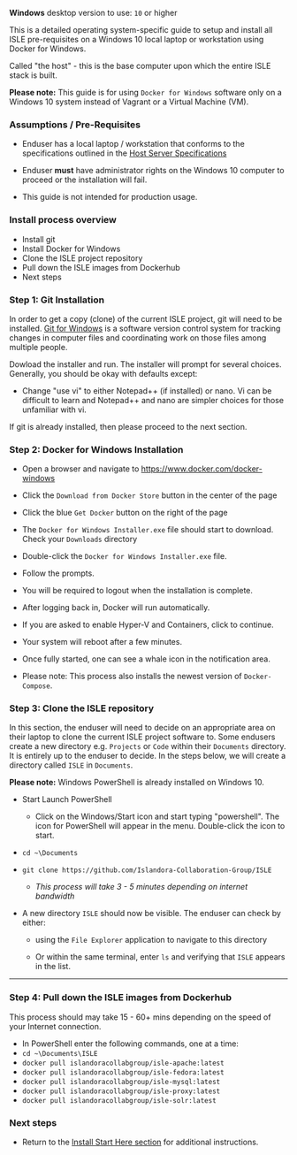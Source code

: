 **Windows** desktop version to use: `10` or higher

This is a detailed operating system-specific guide to setup and install all ISLE pre-requisites on a Windows 10 local laptop or workstation using Docker for Windows.

Called "the host" - this is the base computer upon which the entire ISLE stack is built.

**Please note:** This guide is for using `Docker for Windows` software only on a Windows 10 system instead of Vagrant or a Virtual Machine (VM).

### Assumptions / Pre-Requisites

* Enduser has a local laptop / workstation that conforms to the specifications outlined in the [Host Server Specifications](host_server_system_specifications.md)

* Enduser **must** have administrator rights on the Windows 10 computer to proceed or the installation will fail.

* This guide is not intended for production usage.

### Install process overview

* Install git
* Install Docker for Windows
* Clone the ISLE project repository
* Pull down the ISLE images from Dockerhub
* Next steps

### Step 1: Git Installation
In order to get a copy (clone) of the current ISLE project, git will need to be installed. [Git for Windows](https://gitforwindows.org/) is a software version control system for tracking changes in computer files and coordinating work on those files among multiple people.

Dowload the installer and run.  The installer will prompt for several choices.  Generally, you should be okay with defaults except:
* Change "use vi" to either Notepad++ (if installed) or nano.  Vi can be difficult to learn and Notepad++ and nano are simpler choices for those unfamiliar with vi.

If git is already installed, then please proceed to the next section.

### Step 2: Docker for Windows Installation

* Open a browser and navigate to https://www.docker.com/docker-windows

* Click the `Download from Docker Store` button in the center of the page

* Click the blue `Get Docker` button on the right of the page

* The `Docker for Windows Installer.exe` file should start to download. Check your `Downloads` directory

* Double-click the `Docker for Windows Installer.exe` file.  

* Follow the prompts.  

* You will be required to logout when the installation is complete.  

* After logging back in, Docker will run automatically.  

* If you are asked to enable Hyper-V and Containers, click to continue.  

* Your system will reboot after a few minutes.

* Once fully started, one can see a whale icon in the notification area.  

* Please note: This process also installs the newest version of `Docker-Compose`.

### Step 3: Clone the ISLE repository

In this section, the enduser will need to decide on an appropriate area on their laptop to clone the current ISLE project software to. Some endusers create a new directory e.g. `Projects` or `Code` within their `Documents` directory. It is entirely up to the enduser to decide. In the steps below, we will create a directory called `ISLE` in `Documents`.

**Please note:** Windows PowerShell is already installed on Windows 10.  

* Start Launch PowerShell

    * Click on the Windows/Start icon and start typing "powershell".  The icon for PowerShell will appear in the menu. Double-click the icon to start.

* `cd ~\Documents`

* `git clone https://github.com/Islandora-Collaboration-Group/ISLE`

   * _This process will take 3 - 5 minutes depending on internet bandwidth_

* A new directory `ISLE` should now be visible. The enduser can check by either:

    * using the `File Explorer` application to navigate to this directory

    * Or within the same terminal, enter `ls`  and verifying that `ISLE` appears in the list.

---

### Step 4: Pull down the ISLE images from Dockerhub

This process should may take 15 - 60+ mins depending on the speed of your Internet connection.

* In PowerShell enter the following commands, one at a time:
* `cd ~\Documents\ISLE `
* `docker pull islandoracollabgroup/isle-apache:latest`
* `docker pull islandoracollabgroup/isle-fedora:latest`
* `docker pull islandoracollabgroup/isle-mysql:latest`
* `docker pull islandoracollabgroup/isle-proxy:latest`
* `docker pull islandoracollabgroup/isle-solr:latest`


### Next steps

* Return to the [Install Start Here section](../install_start_here.md) for additional instructions.

